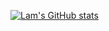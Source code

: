 [![Lam's GitHub stats](https://github-readme-stats.vercel.app/api?username=minhlam2102002)](https://github.com/anuraghazra/github-readme-stats)
